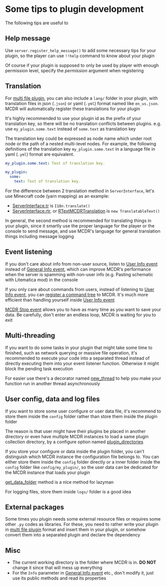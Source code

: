 # Some tips to plugin development

The following tips are useful to

## Help message

Use `server.register_help_message()` to add some necessary tips for your
plugin, so the player can use `!!help` command to know about your plugin

Of course if your plugin is supposed to only be used by player with
enough permission level, specify the *permission* argument when
registering

## Translation

For [multi file plugin](plugin_format.html#multi-file-plugin), you can
also include a `lang/` folder in your plugin, with translation files in
json (`.json`) or yaml (`.yml`) format named like `en_us.json`. MCDR
will automatically register these translations for your plugin

It\'s highly recommended to use your plugin id as the prefix of your
translation key, so there will be no translation conflicts between
plugins. e.g. use `my_plugin.some.text` instead of `some.text` as
translation key

The translation key could be expressed as node name which under root
node or the path of a nested multi-level nodes. For example, the
following definitions of the translation key `my_plugin.some.text` in a
language file in yaml (`.yml`) format are equivalent.

``` yaml
my_plugin.some.text: Text of translation key.
```

``` yaml
my_plugin:
  some:
    text: Text of translation key.
```

For the difference between 2 translation method in `ServerInterface`,
let\'s use Minecraft code (yarn mapping) as an example:

-   [ServerInterface.tr](classes/ServerInterface.html#tr) is
    `I18n.translate()`
-   [ServerInterface.rtr](classes/ServerInterface.html#rtr), or
    [RTextMCDRTranslation](api.html#rtextmcdrtranslation) is
    `new TranslatableText()`

In general, the second method is recommended for translating things in
your plugin, since it smartly use the proper language for the player or
the console to send message, and use MCDR\'s language for general
translation things including message logging

## Event listening

If you don\'t care about info from non-user source, listen to [User Info
event](event.html#user-info) instead of [General Info
event](event.html#general-info), which can improve MCDR\'s performance
when the server is spamming with non-user info (e.g. Pasting schematic
with Litematica mod) in the console

If you only care about commands from users, instead of listening to
[User Info event](event.html#user-info), you can [register a command
tree](command.html) to MCDR. It\'s much more efficient than handling
yourself inside [User Info event](event.html#user-info)

[MCDR Stop event](event.html#mcdr-stop) allows you to have as many time
as you want to save your data. Be carefully, don\'t enter an endless
loop, MCDR is waiting for you to exit

## Multi-threading

If you want to do some tasks in your plugin that might take some time to
finished, such as network querying or massive file operation, it\'s
recommended to execute your code into a separated thread instead of
directly executing them into your event listener function. Otherwise it
might block the pending task execution

For easier use there\'s a decorator named
[new_thread](api.html#new-thread) to help you make your function run in
another thread asynchronously

## User config, data and log files

If you want to store some user configure or user data file, it\'s
recommend to store them inside the `config` folder rather than store
them inside the plugin folder

The reason is that user might have their plugins be placed in another
directory or even have multiple MCDR instances to load a same plugin
collection directory, by a configure option named
[plugin_directories](../configure.html#plugin-directories)

If you store your configure or data inside the plugin folder, you can\'t
distinguish which MCDR instance the configuration file belongs to. You
can either store them inside the `config` folder directly or a inner
folder inside the `config` folder like `config/my_plugin/`, so the user
data can be dedicated for the MCDR instance that loads your plugin

[get_data_folder](classes/PluginServerInterface.html#get-data-folder)
method is a nice method for lazyman

For logging files, store them inside `logs/` folder is a good idea

## External packages

Some times you plugin needs some external resource files or requires
some other `.py` codes as libraries. For these, you need to rather write
your plugin in [multi file plugin](plugin_format.html#multi-file-plugin)
format and insert them in your plugin, or somehow convert them into a
separated plugin and declare the dependency

## Misc

-   The current working directory is the folder where MCDR is in. **DO
    NOT** change it since that will mess up everything
-   For the `Info` parameter in [General Info
    event](event.html#general-info) etc., don\'t modify it, just use its
    public methods and read its properties
